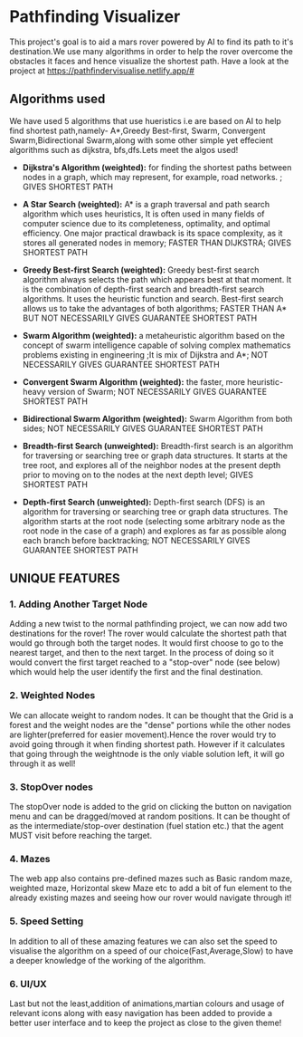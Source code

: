 # Pathfinding Visualizer

This project's goal is to aid a mars rover powered by AI to find its path to it's destination.We use many algorithms in order to help the rover overcome the obstacles it faces and hence visualize the shortest path. Have a look at the project at https://pathfindervisualise.netlify.app/#

## Algorithms used

We have used 5 algorithms that use hueristics i.e are based on AI to help find shortest path,namely- A*,Greedy Best-first, Swarm, Convergent Swarm,Bidirectional Swarm,along with some other simple yet effecient algorithms such as dijkstra, bfs,dfs.Lets meet the algos used!

* **Dijkstra's Algorithm (weighted):** for finding the shortest paths between nodes in a graph, which may represent, for example, road networks. ; GIVES SHORTEST PATH

* **A Star Search (weighted):** A* is a graph traversal and path search algorithm which uses heuristics, It is often used in many fields of computer science due to its completeness, optimality, and optimal efficiency. One major practical drawback is its space complexity, as it stores all generated nodes in memory;  FASTER THAN DIJKSTRA; GIVES SHORTEST PATH

* **Greedy Best-first Search (weighted):** Greedy best-first search algorithm always selects the path which appears best at that moment. It is the combination of depth-first search and breadth-first search algorithms. It uses the heuristic function and search. Best-first search allows us to take the advantages of both algorithms; FASTER THAN A* BUT NOT NECESSARILY GIVES GUARANTEE SHORTEST PATH

* **Swarm Algorithm (weighted):** a metaheuristic algorithm based on the concept of swarm intelligence capable of solving complex mathematics problems existing in engineering ;It is  mix of Dijkstra and A*; NOT NECESSARILY GIVES GUARANTEE SHORTEST PATH

* **Convergent Swarm Algorithm (weighted):** the faster, more heuristic-heavy version of Swarm;  NOT NECESSARILY GIVES GUARANTEE SHORTEST PATH

* **Bidirectional Swarm Algorithm (weighted):** Swarm Algorithm from both sides; NOT NECESSARILY GIVES GUARANTEE SHORTEST PATH

* **Breadth-first Search (unweighted):** Breadth-first search is an algorithm for traversing or searching tree or graph data structures. It starts at the tree root, and explores all of the neighbor nodes at the present depth prior to moving on to the nodes at the next depth level; GIVES SHORTEST PATH

* **Depth-first Search (unweighted):** Depth-first search (DFS) is an algorithm for traversing or searching tree or graph data structures. The algorithm starts at the root node (selecting some arbitrary node as the root node in the case of a graph) and explores as far as possible along each branch before backtracking; NOT NECESSARILY GIVES GUARANTEE SHORTEST PATH

## UNIQUE FEATURES 

### 1. Adding Another Target Node
Adding a new twist to the normal pathfinding project, we can now add two destinations for the rover! The rover would calculate the shortest path that would go through both the target nodes. It would first choose to go to the nearest target, and then to the next target. In the process of doing so it would convert the first target reached to a "stop-over" node (see below) which would help the user identify the first and the final destination.

### 2. Weighted Nodes
We can allocate weight to random nodes. It can be thought that the Grid is a forest and the weight nodes are the "dense" portions while the other nodes are lighter(preferred for easier movement).Hence the rover would try to avoid going through it when finding shortest path. However if it calculates that going through the weightnode is the only viable solution left, it will go through it as well!

### 3. StopOver nodes
The stopOver node is added to the grid on clicking the button on navigation menu and can be dragged/moved at random positions. It can be thought of as the intermediate/stop-over destination (fuel station etc.) that the agent MUST visit before reaching the target.

### 4. Mazes 
The web app also contains pre-defined mazes such as Basic random maze, weighted maze, Horizontal skew Maze etc to add a bit of fun element to the already existing mazes and seeing how our rover would navigate through it!

### 5. Speed Setting
In addition to all of these amazing features we can also set the speed to visualise the algorithm on a speed of our choice(Fast,Average,Slow) to have a deeper knowledge of the working of the algorithm.

### 6. UI/UX
Last but not the least,addition of animations,martian colours and usage of relevant icons along with easy navigation has been added to provide a better user interface and to keep the project as close to the given theme! 
